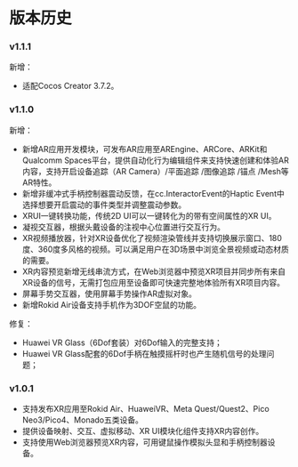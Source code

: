 # 版本历史

### v1.1.1

新增：

- 适配Cocos Creator 3.7.2。

### v1.1.0

新增：

- 新增AR应用开发模块，可发布AR应用至AREngine、ARCore、ARKit和Qualcomm Spaces平台，提供自动化行为编辑组件来支持快速创建和体验AR内容，支持开启设备追踪（AR Camera）/平面追踪 /图像追踪 /锚点 /Mesh等AR特性。
- 新增非缓冲式手柄控制器震动反馈，在cc.InteractorEvent的Haptic Event中选择想要开启震动的事件类型并调整震动参数。
- XRUI一键转换功能，传统2D UI可以一键转化为的带有空间属性的XR UI。
- 凝视交互器，根据头戴设备的注视中心位置进行交互行为。
- XR视频播放器，针对XR设备优化了视频渲染管线并支持切换展示窗口、180度、360度多风格的视频。可以满足用户在3D场景中浏览全景视频或动态材质的需要。
- XR内容预览新增无线串流方式，在Web浏览器中预览XR项目并同步所有来自XR设备的信号，无需打包应用至设备即可快速完整地体验所有XR项目内容。
- 屏幕手势交互器，使用屏幕手势操作AR虚拟对象。
- 新增Rokid Air设备支持手机作为3DOF空鼠的功能。

修复：

- Huawei VR Glass（6Dof套装）对6Dof输入的完整支持；
- Huawei VR Glass配套的6Dof手柄在触摸摇杆时也产生随机信号的处理问题；

### v1.0.1

- 支持发布XR应用至Rokid Air、HuaweiVR、Meta Quest/Quest2、Pico Neo3/Pico4、Monado五类设备。
- 提供设备映射、交互、虚拟移动、XR UI模块化组件支持XR内容创作。
- 支持使用Web浏览器预览XR内容，可用键鼠操作模拟头显和手柄控制器设备。